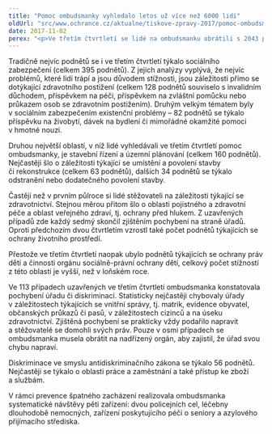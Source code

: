 ```yaml
---
title: "Pomoc ombudsmanky vyhledalo letos už více než 6000 lidí"
oldUrl: "src/www.ochrance.cz/aktualne/tiskove-zpravy-2017/pomoc-ombudsmanky-vyhledalo-letos-uz-vice-nez-6000-lidi"
date: 2017-11-02
perex: "<p>Ve třetím čtvrtletí se lidé na ombudsmanku obrátili s 2043 podněty (od začátku roku jde už celkem o 6255 podnětů), z nichž 68 % bylo v působnosti a ombudsmanka se jimi může zabývat. Ve stejném období vyřídila 1977 podnětů, z nichž ve 113 případech konstatovala pochybení úřadu či diskriminaci.</p>"
---
```


<!-- imported from the old website -->

<p>Tradičně nejvíc podnětů se i ve třetím čtvrtletí týkalo sociálního zabezpečení (celkem 395 podnětů). Z jejich analýzy vyplývá, že nejvíc problémů, které lidi trápí a jsou důvodem stížnosti, jsou záležitosti přímo se dotýkající zdravotního postižení (celkem 128 podnětů souviselo s invalidním důchodem, příspěvkem na péči, příspěvkem na zvláštní pomůcku nebo průkazem osob se zdravotním postižením). Druhým velkým tématem byly v sociálním zabezpečením existenční problémy – 82 podnětů se týkalo příspěvku na živobytí, dávek na bydlení či mimořádné okamžité pomoci v hmotné nouzi.</p> <p>Druhou největší oblastí, v níž lidé vyhledávali ve třetím čtvrtletí pomoc ombudsmanky, je stavební řízení a územní plánování (celkem 160 podnětů). Nejčastěji šlo o záležitosti týkající se umístění a povolení stavby či rekonstrukce (celkem 63 podnětů), dalších 34 podnětů se týkalo odstranění nebo dodatečného povolení stavby.</p> <p>Častěji než v prvním půlroce si lidé stěžovateli na záležitosti týkající se zdravotnictví. Stejnou měrou přitom šlo o oblasti pojistného a zdravotní péče a oblast veřejného zdraví, tj. ochrany před hlukem. Z uzavřených případů zde každý sedmý skončil zjištěním pochybení na straně úřadů. Oproti předchozím dvou čtvrtletím vzrostl také počet podnětů týkajících se ochrany životního prostředí. </p> <p>Přestože ve třetím čtvrtletí naopak ubylo podnětů týkajících se ochrany práv dětí a činnosti orgánu sociálně-právní ochrany dětí, celkový počet stížností z této oblasti je vyšší, než v loňském roce.</p> <p>Ve 113 případech uzavřených ve třetím čtvrtletí ombudsmanka konstatovala pochybení úřadu či diskriminaci. Statisticky nejčastěji chybovaly úřady v záležitostech týkajících se vnitřní správy, tj. matrik, evidence obyvatel, občanských průkazů či pasů, v záležitostech cizinců a na úseku zdravotnictví. Zjištěná pochybení se prakticky vždy podařilo napravit a stěžovatelé se domohli svých práv. Pouze v osmi případech se ombudsmanka musela obrátit na nadřízený orgán, aby zajistil, že úřad svou chybu napraví.</p> <p>Diskriminace ve smyslu antidiskriminačního zákona se týkalo 56 podnětů. Nejčastěji se týkalo o oblasti práce a zaměstnání a také přístup ke zboží a službám.</p> V rámci prevence špatného zacházení realizovala ombudsmanka systematické návštěvy pěti zařízení: dvou policejních cel, léčebny dlouhodobě nemocných, zařízení poskytujícího péči o seniory a azylového přijímacího střediska.
